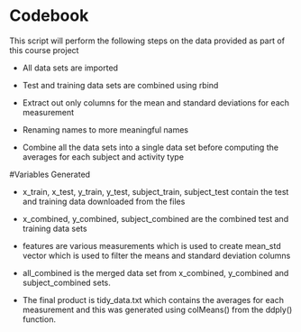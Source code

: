 # Codebook  
This script will perform the following steps on the data provided as part of this course project
* All data sets are imported

* Test and training data sets are combined using rbind

* Extract out only columns for the mean and standard deviations for each measurement

* Renaming names to more meaningful names

* Combine all the data sets into a single data set before computing the averages for each subject and activity type



#Variables Generated
* x_train, x_test, y_train, y_test, subject_train, subject_test contain the test and training data downloaded from the files

* x_combined, y_combined, subject_combined are the combined test and training data sets

* features are various measurements which is used to create mean_std vector which is used to filter the means and standard deviation columns

* all_combined is the merged data set from x_combined, y_combined and subject_combined sets.

* The final product is tidy_data.txt which contains the averages for each measurement and this was generated using colMeans() from the ddply() function. 
